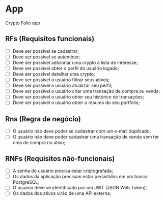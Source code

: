 # App

Crypto Folio app

## RFs (Requisitos funcionais)

- [ ] Deve ser possível se cadastrar;
- [ ] Deve ser possível se autenticar;
- [ ] Deve ser possível adicionar uma crypto à lista de interesse;
- [ ] Deve ser possível obter o perfil do usuário logado;
- [ ] Deve ser possível detalhar uma crypto;
- [ ] Deve ser possível o usuário filtrar seus ativos;
- [ ] Deve ser possível o usuário atualizar seu perfil;
- [ ] Deve ser possível o usuário criar uma transação de compra ou venda;
- [ ] Deve ser possível o usuário obter seu histórico de transações;
- [ ] Deve ser possível o usuário obter o resumo do seu portfolio;

## Rns (Regra de negócio)

- [ ] O usuário não deve poder se cadastrar com um e-mail duplicado;
- [ ] O usuário não deve poder cadastrar uma transação de venda sem ter uma de compra no ativo;

## RNFs (Requisitos não-funcionais)

- [ ] A senha do usuário precisa estar criptografada;
- [ ] Os dados da aplicação precisam estar persistidos em um banco PostgreSQL;
- [ ] O usuário deve se identificado por um JWT (JSON Web Token);
- [ ] Os dados dos ativos virão de uma API externa;